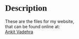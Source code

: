 <head>
<title>Descrition</title>
</head>
<body>
<h1><font face="Calibri", "Ubuntu">Description</font></h1>
<p>These are the files for my website,<br>that can be found online at:<br>
<a href="http://ankit-vadehra.co.nr/" span="Click">Ankit Vadehra</a>
</p>
</body>